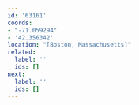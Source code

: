 ```yaml
---
id: '63161'
coords:
- "-71.059294"
- '42.356342'
location: "[Boston, Massachusetts]"
related:
  label: ''
  ids: []
next:
  label: ''
  ids: []
---
```


